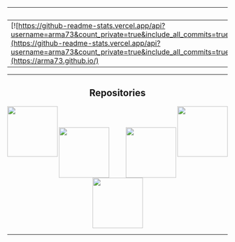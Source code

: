  ‏‏‎ ‎| ‏‏‎ ‎
 --- | ---
[![https://github-readme-stats.vercel.app/api?username=arma73&count_private=true&include_all_commits=true&layout=compact&bg_color=30,e96443,904e95&title_color=fff&text_color=fff](https://github-readme-stats.vercel.app/api?username=arma73&count_private=true&include_all_commits=true&layout=compact&bg_color=30,e96443,904e95&title_color=fff&text_color=fff)](https://arma73.github.io/) | <img src="https://github-readme-streak-stats.herokuapp.com/?user=arma73&theme=radical"></img>


<hr>

<h2 align="center">Repositories</h2>

<p width="100%" align="center">
  <a align="left" href="https://github.com/arma73/arma73.github.io" title="Algorithms"><img align="left" height="115" src="https://github-readme-stats.vercel.app/api/pin/?username=arma73&repo=arma73.github.io&theme=gotham"></a><a align="right" href="https://github.com/arma73/house_service_client" title="House service"><img align="right" height="115" src="https://github-readme-stats.vercel.app/api/pin/?username=arma73&repo=house_service_client&theme=gotham"></a>
</p>
<br><br>
<p width="100%" align="center">
  <a align="left" href="https://github.com/arma73/goto_back" title="goto_back"><img align="left" height="115" src="https://github-readme-stats.vercel.app/api/pin/?username=arma73&repo=goto_back&theme=gotham"></a>
  <a align="right" href="https://github.com/arma73/house_service_back" title="house_service_back"><img align="right" height="115" src="https://github-readme-stats.vercel.app/api/pin/?username=arma73&repo=house_service_back&theme=gotham"></a>
</p>
<br><br>
<p width="100%" align="center">
  <a align="center" href="https://github.com/arma73/webpack_boilerplates" title="webpack_boilerplates"><img align="center" height="115" src="https://github-readme-stats.vercel.app/api/pin/?username=arma73&repo=webpack_boilerplates&theme=gotham"></a>
</p>

<hr>
